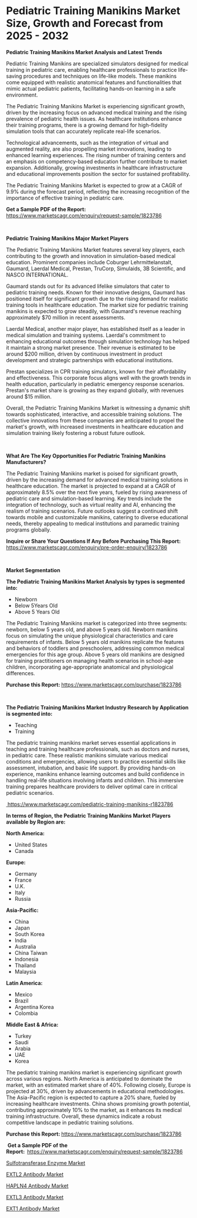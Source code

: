 <p><h1>Pediatric Training Manikins Market Size, Growth and Forecast from 2025 - 2032</h1></p><p><strong>Pediatric Training Manikins Market Analysis and Latest Trends</strong></p>
<p><p>Pediatric Training Manikins are specialized simulators designed for medical training in pediatric care, enabling healthcare professionals to practice life-saving procedures and techniques on life-like models. These manikins come equipped with realistic anatomical features and functionalities that mimic actual pediatric patients, facilitating hands-on learning in a safe environment. </p><p>The Pediatric Training Manikins Market is experiencing significant growth, driven by the increasing focus on advanced medical training and the rising prevalence of pediatric health issues. As healthcare institutions enhance their training programs, there is a growing demand for high-fidelity simulation tools that can accurately replicate real-life scenarios. </p><p>Technological advancements, such as the integration of virtual and augmented reality, are also propelling market innovations, leading to enhanced learning experiences. The rising number of training centers and an emphasis on competency-based education further contribute to market expansion. Additionally, growing investments in healthcare infrastructure and educational improvements position the sector for sustained profitability. </p><p>The Pediatric Training Manikins Market is expected to grow at a CAGR of 9.9% during the forecast period, reflecting the increasing recognition of the importance of effective training in pediatric care.</p></p>
<p><strong>Get a Sample PDF of the Report:&nbsp;</strong> <a href="https://www.marketscagr.com/enquiry/request-sample/1823786?utm_campaign=2012&utm_medium=2&utm_source=Github&utm_content=ia&utm_term=03032025&utm_id=pediatric-training-manikins">https://www.marketscagr.com/enquiry/request-sample/1823786</a></p>
<p>&nbsp;</p>
<p><strong>Pediatric Training Manikins Major Market Players</strong></p>
<p><p>The Pediatric Training Manikins Market features several key players, each contributing to the growth and innovation in simulation-based medical education. Prominent companies include Coburger Lehrmittelanstalt, Gaumard, Laerdal Medical, Prestan, TruCorp, Simulaids, 3B Scientific, and NASCO INTERNATIONAL.</p><p>Gaumard stands out for its advanced lifelike simulators that cater to pediatric training needs. Known for their innovative designs, Gaumard has positioned itself for significant growth due to the rising demand for realistic training tools in healthcare education. The market size for pediatric training manikins is expected to grow steadily, with Gaumard's revenue reaching approximately $70 million in recent assessments.</p><p>Laerdal Medical, another major player, has established itself as a leader in medical simulation and training systems. Laerdal's commitment to enhancing educational outcomes through simulation technology has helped it maintain a strong market presence. Their revenue is estimated to be around $200 million, driven by continuous investment in product development and strategic partnerships with educational institutions.</p><p>Prestan specializes in CPR training simulators, known for their affordability and effectiveness. This corporate focus aligns well with the growth trends in health education, particularly in pediatric emergency response scenarios. Prestan's market share is growing as they expand globally, with revenues around $15 million.</p><p>Overall, the Pediatric Training Manikins Market is witnessing a dynamic shift towards sophisticated, interactive, and accessible training solutions. The collective innovations from these companies are anticipated to propel the market's growth, with increased investments in healthcare education and simulation training likely fostering a robust future outlook.</p></p>
<p>&nbsp;</p>
<p><strong>What Are The Key Opportunities For Pediatric Training Manikins Manufacturers?</strong></p>
<p><p>The Pediatric Training Manikins market is poised for significant growth, driven by the increasing demand for advanced medical training solutions in healthcare education. The market is projected to expand at a CAGR of approximately 8.5% over the next five years, fueled by rising awareness of pediatric care and simulation-based learning. Key trends include the integration of technology, such as virtual reality and AI, enhancing the realism of training scenarios. Future outlooks suggest a continued shift towards mobile and customizable manikins, catering to diverse educational needs, thereby appealing to medical institutions and paramedic training programs globally.</p></p>
<p><strong>Inquire or Share Your Questions If Any Before Purchasing This Report:</strong> <a href="https://www.marketscagr.com/enquiry/pre-order-enquiry/1823786?utm_campaign=2012&utm_medium=2&utm_source=Github&utm_content=ia&utm_term=03032025&utm_id=pediatric-training-manikins">https://www.marketscagr.com/enquiry/pre-order-enquiry/1823786</a></p>
<p>&nbsp;</p>
<p><strong>Market Segmentation</strong></p>
<p><strong>The Pediatric Training Manikins Market Analysis by types is segmented into:</strong></p>
<p><ul><li>Newborn</li><li>Below 5Years Old</li><li>Above 5 Years Old</li></ul></p>
<p><p>The Pediatric Training Manikins market is categorized into three segments: newborn, below 5 years old, and above 5 years old. Newborn manikins focus on simulating the unique physiological characteristics and care requirements of infants. Below 5 years old manikins replicate the features and behaviors of toddlers and preschoolers, addressing common medical emergencies for this age group. Above 5 years old manikins are designed for training practitioners on managing health scenarios in school-age children, incorporating age-appropriate anatomical and physiological differences.</p></p>
<p><strong>Purchase this Report:&nbsp;</strong><a href="https://www.marketscagr.com/purchase/1823786?utm_campaign=2012&utm_medium=2&utm_source=Github&utm_content=ia&utm_term=03032025&utm_id=pediatric-training-manikins">https://www.marketscagr.com/purchase/1823786</a></p>
<p>&nbsp;</p>
<p><strong>The Pediatric Training Manikins Market Industry Research by Application is segmented into:</strong></p>
<p><ul><li>Teaching</li><li>Training</li></ul></p>
<p><p>The pediatric training manikins market serves essential applications in teaching and training healthcare professionals, such as doctors and nurses, in pediatric care. These realistic manikins simulate various medical conditions and emergencies, allowing users to practice essential skills like assessment, intubation, and basic life support. By providing hands-on experience, manikins enhance learning outcomes and build confidence in handling real-life situations involving infants and children. This immersive training prepares healthcare providers to deliver optimal care in critical pediatric scenarios.</p></p>
<p><a href="https://www.marketscagr.com/pediatric-training-manikins-r1823786?utm_campaign=2012&utm_medium=2&utm_source=Github&utm_content=ia&utm_term=03032025&utm_id=pediatric-training-manikins">&nbsp;https://www.marketscagr.com/pediatric-training-manikins-r1823786</a></p>
<p><strong>In terms of Region, the Pediatric Training Manikins Market Players available by Region are:</strong></p>
<p>
    <p> <strong> North America: </strong>
        <ul>
            <li>United States</li>
            <li>Canada</li>
        </ul>
        </p> 
    <p> <strong> Europe: </strong>
        <ul>
            <li>Germany</li>
            <li>France</li>
            <li>U.K.</li>
            <li>Italy</li>
            <li>Russia</li>
        </ul>
        </p> 
    <p> <strong> Asia-Pacific: </strong>
        <ul>
            <li>China</li>
            <li>Japan</li>
            <li>South Korea</li>
            <li>India</li>
            <li>Australia</li>
            <li>China Taiwan</li>
            <li>Indonesia</li>
            <li>Thailand</li>
            <li>Malaysia</li>
        </ul>
        </p> 
    <p> <strong> Latin America: </strong>
        <ul>
            <li>Mexico</li>
            <li>Brazil</li>
            <li>Argentina Korea</li>
            <li>Colombia</li>
        </ul>
        </p> 
    <p> <strong> Middle East & Africa: </strong>
        <ul>
            <li>Turkey</li>
            <li>Saudi</li>
            <li>Arabia</li>
            <li>UAE</li>
            <li>Korea</li>
        </ul>
    </p>
    </p>
<p><p>The pediatric training manikins market is experiencing significant growth across various regions. North America is anticipated to dominate the market, with an estimated market share of 40%. Following closely, Europe is projected at 30%, driven by advancements in educational methodologies. The Asia-Pacific region is expected to capture a 20% share, fueled by increasing healthcare investments. China shows promising growth potential, contributing approximately 10% to the market, as it enhances its medical training infrastructure. Overall, these dynamics indicate a robust competitive landscape in pediatric training solutions.</p></p>
<p><strong>Purchase this Report: </strong><a href="https://www.marketscagr.com/purchase/1823786?utm_campaign=2012&utm_medium=2&utm_source=Github&utm_content=ia&utm_term=03032025&utm_id=pediatric-training-manikins">https://www.marketscagr.com/purchase/1823786</a></p>
<p>&nbsp;<strong>Get a Sample PDF of the Report:&nbsp;&nbsp;</strong><a href="https://www.marketscagr.com/enquiry/request-sample/1823786?utm_campaign=2012&utm_medium=2&utm_source=Github&utm_content=ia&utm_term=03032025&utm_id=pediatric-training-manikins">https://www.marketscagr.com/enquiry/request-sample/1823786</a></p>
<p><strong></strong></p>
<p><p><a href="https://github.com/kbollin866/Market-Research-Report-List-1/blob/main/sulfotransferase-enzyme-market.md?utm_campaign=2012&utm_medium=2&utm_source=Github&utm_content=ia&utm_term=03032025&utm_id=pediatric-training-manikins">Sulfotransferase Enzyme Market</a></p><p><a href="https://github.com/mauripalmi/Market-Research-Report-List-6/blob/main/extl2-antibody-market.md?utm_campaign=2012&utm_medium=2&utm_source=Github&utm_content=ia&utm_term=03032025&utm_id=pediatric-training-manikins">EXTL2 Antibody Market</a></p><p><a href="https://github.com/sca704osol/Market-Research-Report-List-1/blob/main/hapln4-antibody-market.md?utm_campaign=2012&utm_medium=2&utm_source=Github&utm_content=ia&utm_term=03032025&utm_id=pediatric-training-manikins">HAPLN4 Antibody Market</a></p><p><a href="https://github.com/nicoletavirag/Market-Research-Report-List-5/blob/main/extl3-antibody-market.md?utm_campaign=2012&utm_medium=2&utm_source=Github&utm_content=ia&utm_term=03032025&utm_id=pediatric-training-manikins">EXTL3 Antibody Market</a></p><p><a href="https://github.com/gulaimolin/Market-Research-Report-List-7/blob/main/ext1-antibody-market.md?utm_campaign=2012&utm_medium=2&utm_source=Github&utm_content=ia&utm_term=03032025&utm_id=pediatric-training-manikins">EXT1 Antibody Market</a></p></p>